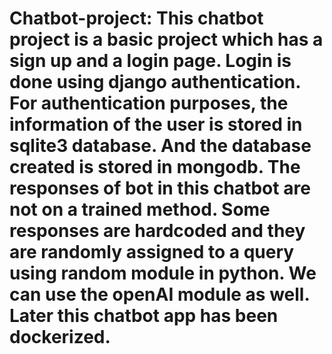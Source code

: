 # Chatbot-project: This chatbot project is a basic project which has a sign up and a login page. Login is done using django authentication. For authentication purposes, the information of the user is stored in sqlite3 database. And the database created is stored in mongodb. The responses of bot in this chatbot are not on a trained method. Some responses are hardcoded and they are randomly assigned to a query using random module in python. We can use the openAI module as well. Later this chatbot app has been dockerized.
